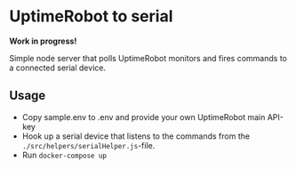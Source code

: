 UptimeRobot to serial
=====================================

__Work in progress!__

Simple node server that polls UptimeRobot monitors and fires commands to
a connected serial device.

## Usage
* Copy sample.env to .env and provide your own UptimeRobot main API-key
* Hook up a serial device that listens to the commands from the
 `./src/helpers/serialHelper.js`-file.
* Run `docker-compose up`